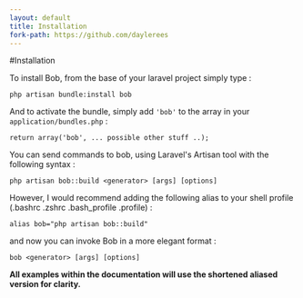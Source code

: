 ```yaml
---
layout: default
title: Installation
fork-path: https://github.com/daylerees
---
```


#Installation

To install Bob, from the base of your laravel project simply type :


	php artisan bundle:install bob


And to activate the bundle, simply add `'bob'` to the array in your `application/bundles.php` :

	return array('bob', ... possible other stuff ..);

You can send commands to bob, using Laravel's Artisan tool with the following syntax :

	php artisan bob::build <generator> [args] [options]


However, I would recommend adding the following alias to your shell profile (.bashrc .zshrc .bash_profile .profile) :


	alias bob="php artisan bob::build"

and now you can invoke Bob in a more elegant format :


	bob <generator> [args] [options]

**All examples within the documentation will use the shortened aliased version for clarity.**
